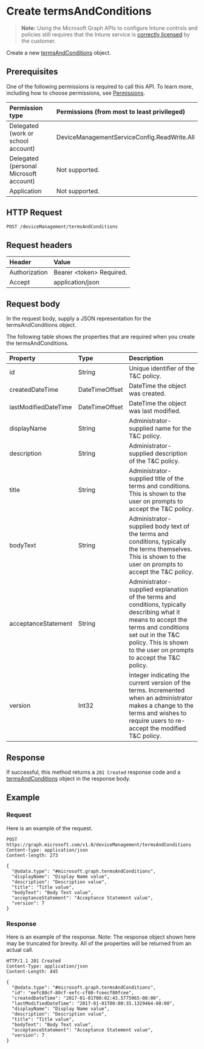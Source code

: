 # Create termsAndConditions

> **Note:** Using the Microsoft Graph APIs to configure Intune controls and policies still requires that the Intune service is [correctly licensed](https://go.microsoft.com/fwlink/?linkid=839381) by the customer.

Create a new [termsAndConditions](../resources/intune_companyterms_termsandconditions.md) object.
## Prerequisites
One of the following permissions is required to call this API. To learn more, including how to choose permissions, see [Permissions](/graph/permissions_reference).

|Permission type|Permissions (from most to least privileged)|
|:---|:---|
|Delegated (work or school account)|DeviceManagementServiceConfig.ReadWrite.All|
|Delegated (personal Microsoft account)|Not supported.|
|Application|Not supported.|

## HTTP Request
<!-- {
  "blockType": "ignored"
}
-->
``` http
POST /deviceManagement/termsAndConditions
```

## Request headers
|Header|Value|
|:---|:---|
|Authorization|Bearer &lt;token&gt; Required.|
|Accept|application/json|

## Request body
In the request body, supply a JSON representation for the termsAndConditions object.

The following table shows the properties that are required when you create the termsAndConditions.

|Property|Type|Description|
|:---|:---|:---|
|id|String|Unique identifier of the T&C policy.|
|createdDateTime|DateTimeOffset|DateTime the object was created.|
|lastModifiedDateTime|DateTimeOffset|DateTime the object was last modified.|
|displayName|String|Administrator-supplied name for the T&C policy. |
|description|String|Administrator-supplied description of the T&C policy.|
|title|String|Administrator-supplied title of the terms and conditions. This is shown to the user on prompts to accept the T&C policy.|
|bodyText|String|Administrator-supplied body text of the terms and conditions, typically the terms themselves. This is shown to the user on prompts to accept the T&C policy.|
|acceptanceStatement|String|Administrator-supplied explanation of the terms and conditions, typically describing what it means to accept the terms and conditions set out in the T&C policy. This is shown to the user on prompts to accept the T&C policy.|
|version|Int32|Integer indicating the current version of the terms. Incremented when an administrator makes a change to the terms and wishes to require users to re-accept the modified T&C policy.|



## Response
If successful, this method returns a `201 Created` response code and a [termsAndConditions](../resources/intune_companyterms_termsandconditions.md) object in the response body.

## Example
### Request
Here is an example of the request.
``` http
POST https://graph.microsoft.com/v1.0/deviceManagement/termsAndConditions
Content-type: application/json
Content-length: 273

{
  "@odata.type": "#microsoft.graph.termsAndConditions",
  "displayName": "Display Name value",
  "description": "Description value",
  "title": "Title value",
  "bodyText": "Body Text value",
  "acceptanceStatement": "Acceptance Statement value",
  "version": 7
}
```

### Response
Here is an example of the response. Note: The response object shown here may be truncated for brevity. All of the properties will be returned from an actual call.
``` http
HTTP/1.1 201 Created
Content-Type: application/json
Content-Length: 445

{
  "@odata.type": "#microsoft.graph.termsAndConditions",
  "id": "eefc80cf-80cf-eefc-cf80-fceecf80fcee",
  "createdDateTime": "2017-01-01T00:02:43.5775965-08:00",
  "lastModifiedDateTime": "2017-01-01T00:00:35.1329464-08:00",
  "displayName": "Display Name value",
  "description": "Description value",
  "title": "Title value",
  "bodyText": "Body Text value",
  "acceptanceStatement": "Acceptance Statement value",
  "version": 7
}
```



